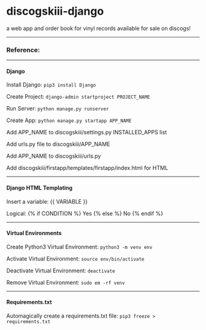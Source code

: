 # discogskiii-django
a web app and order book for vinyl records available for sale on discogs!

---
### Reference:

---
#### Django
Install Django:
```pip3 install Django```

Create Project:
```django-admin startproject PROJECT_NAME```

Run Server:
```python manage.py runserver```

Create App:
```python manage.py startapp APP_NAME```

Add APP_NAME to discogskiii/settings.py INSTALLED_APPS list

Add urls.py file to discogskiii/APP_NAME

Add APP_NAME to discogskiii/urls.py

Add discogskiii/firstapp/templates/firstapp/index.html for HTML

---
#### Django HTML Templating
Insert a variable:
{{ VARIABLE }}

Logical:
{% if CONDITION %}
    Yes
{% else %}
    No
{% endif %}

---
#### Virtual Environments
Create Python3 Virtual Environment: 
```python3 -m venv env```

Activate Virtual Environment:
```source env/bin/activate```

Deactivate Virtual Environment:
```deactivate```

Remove Virtual Environment:
```sudo em -rf venv```

---
#### Requirements.txt
Automagically create a requirements.txt file:
```pip3 freeze > requirements.txt```